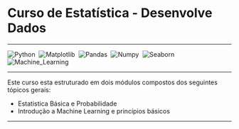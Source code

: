 # Curso de Estatística - Desenvolve Dados

---
![Python](https://img.shields.io/badge/Python-094782?style=for-the-badge&logo=python&logoColor=white)&nbsp;
![Matplotlib](https://img.shields.io/badge/Matplotlib-002050?style=for-the-badge&logo=matplotlib&logoColor=white)&nbsp;
![Pandas](https://img.shields.io/badge/Pandas-gray?style=for-the-badge&logo=pandas&logoColor=white)&nbsp;
![Numpy](https://img.shields.io/badge/Numpy-276DC3?style=for-the-badge&logo=numpy&logoColor=white)&nbsp;
![Seaborn](https://img.shields.io/badge/Seaborn-black?style=for-the-badge&logo=seaborn&logoColor=white)&nbsp;
![Machine_Learning](https://img.shields.io/badge/Machine_Learning-red?style=for-the-badge&logo=machine_learning&logoColor=white)&nbsp;

---

Este curso esta estruturado em dois módulos compostos dos seguintes tópicos gerais:

- Estatistica Básica e Probabilidade
- Introdução a Machine Learning e princípios básicos

---


